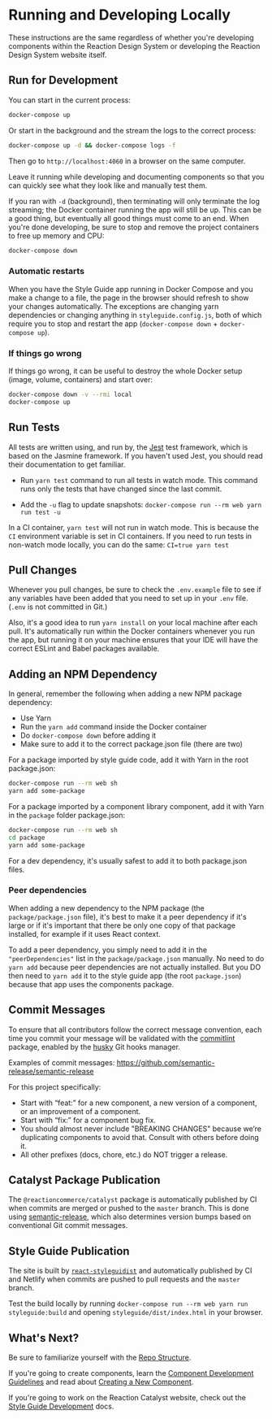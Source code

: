 # Running and Developing Locally

These instructions are the same regardless of whether you're developing components within the Reaction Design System or developing the Reaction Design System website itself.

## Run for Development

You can start in the current process:

```sh
docker-compose up
```

Or start in the background and the stream the logs to the correct process:

```sh
docker-compose up -d && docker-compose logs -f
```

Then go to `http://localhost:4060` in a browser on the same computer.

Leave it running while developing and documenting components so that you can quickly see what they look like and manually test them.

If you ran with `-d` (background), then terminating will only terminate the log streaming; the Docker container running the app will still be up. This can be a good thing, but eventually all good things must come to an end. When you're done developing, be sure to stop and remove the project containers to free up memory and CPU:

```sh
docker-compose down
```

### Automatic restarts

When you have the Style Guide app running in Docker Compose and you make a change to a file, the page in the browser should refresh to show your changes automatically. The exceptions are changing yarn dependencies or changing anything in `styleguide.config.js`, both of which require you to stop and restart the app (`docker-compose down` + `docker-compose up`).

### If things go wrong

If things go wrong, it can be useful to destroy the whole Docker setup (image, volume, containers) and start over:

```sh
docker-compose down -v --rmi local
docker-compose up
```

## Run Tests

All tests are written using, and run by, the [Jest](https://facebook.github.io/jest/) test framework, which is based on the Jasmine framework. If you haven't used Jest, you should read their documentation to get familiar.

- Run `yarn test` command to run all tests in watch mode. This command runs only the tests that have changed since the last commit.

- Add the `-u` flag to update snapshots: `docker-compose run --rm web yarn run test -u`

In a CI container, `yarn test` will not run in watch mode. This is because the `CI` environment variable is set in CI containers. If you need to run tests in non-watch mode locally, you can do the same: `CI=true yarn test`

## Pull Changes

Whenever you pull changes, be sure to check the `.env.example` file to see if any variables have been added that you need to set up in your `.env` file. (`.env` is not committed in Git.)

Also, it's a good idea to run `yarn install` on your local machine after each pull. It's automatically run within the Docker containers whenever you run the app, but running it on your machine ensures that your IDE will have the correct ESLint and Babel packages available.

## Adding an NPM Dependency

In general, remember the following when adding a new NPM package dependency:
- Use Yarn
- Run the `yarn add` command inside the Docker container
- Do `docker-compose down` before adding it
- Make sure to add it to the correct package.json file (there are two)

For a package imported by style guide code, add it with Yarn in the root package.json:

```bash
docker-compose run --rm web sh
yarn add some-package
```

For a package imported by a component library component, add it with Yarn in the `package` folder package.json:

```bash
docker-compose run --rm web sh
cd package
yarn add some-package
```

For a dev dependency, it's usually safest to add it to both package.json files.

### Peer dependencies

When adding a new dependency to the NPM package (the `package/package.json` file), it's best to make it a peer dependency if it's large or if it's important that there be only one copy of that package installed, for example if it uses React context.

To add a peer dependency, you simply need to add it in the `"peerDependencies"` list in the `package/package.json` manually. No need to do `yarn add` because peer dependencies are not actually installed. But you DO then need to `yarn add` it to the style guide app (the root `package.json`) because that app uses the components package.

## Commit Messages

To ensure that all contributors follow the correct message convention, each time you commit your message will be validated with the [commitlint](https://www.npmjs.com/package/@commitlint/cli) package, enabled by the [husky](https://www.npmjs.com/package/husky) Git hooks manager.

Examples of commit messages: https://github.com/semantic-release/semantic-release

For this project specifically:

- Start with “feat:” for a new component, a new version of a component, or an improvement of a component.
- Start with “fix:” for a component bug fix.
- You should almost never include "BREAKING CHANGES" because we’re duplicating components to avoid that. Consult with others before doing it.
- All other prefixes (docs, chore, etc.) do NOT trigger a release.

## Catalyst Package Publication

The `@reactioncommerce/catalyst` package is automatically published by CI when commits are merged or pushed to the `master` branch. This is done using [semantic-release](https://www.npmjs.com/package/semantic-release), which also determines version bumps based on conventional Git commit messages.

## Style Guide Publication

The site is built by [`react-styleguidist`](https://github.com/styleguidist/react-styleguidist) and automatically published by CI and Netlify when commits are pushed to pull requests and the `master` branch.

Test the build locally by running `docker-compose run --rm web yarn run styleguide:build` and opening `styleguide/dist/index.html` in your browser.

## What's Next?

Be sure to familiarize yourself with the [Repo Structure](./repo-structure.md).

If you're going to create components, learn the [Component Development Guidelines](./component-development-guidelines.md) and read about [Creating a New Component](./creating-new-component.md).

If you're going to work on the Reaction Catalyst website, check out the [Style Guide Development](./style-guide-development.md) docs.
